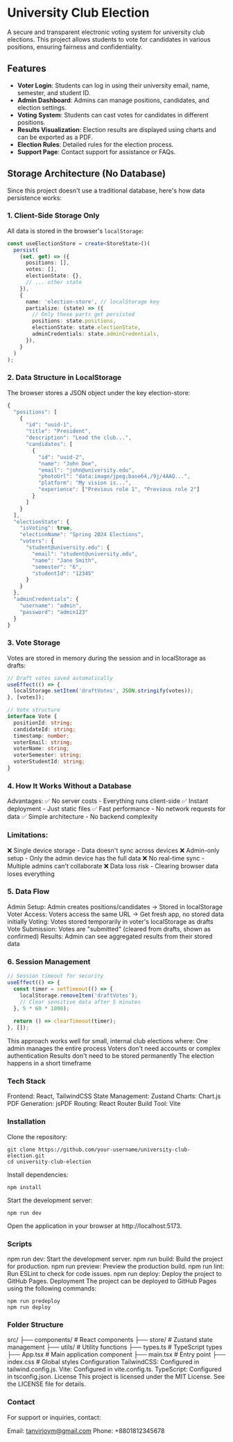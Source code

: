 # University Club Election

A secure and transparent electronic voting system for university club elections. This project allows students to vote for candidates in various positions, ensuring fairness and confidentiality.

## Features

- **Voter Login**: Students can log in using their university email, name, semester, and student ID.
- **Admin Dashboard**: Admins can manage positions, candidates, and election settings.
- **Voting System**: Students can cast votes for candidates in different positions.
- **Results Visualization**: Election results are displayed using charts and can be exported as a PDF.
- **Election Rules**: Detailed rules for the election process.
- **Support Page**: Contact support for assistance or FAQs.

## Storage Architecture (No Database)

Since this project doesn't use a traditional database, here's how data persistence works:

### 1. Client-Side Storage Only

All data is stored in the browser's `localStorage`:

```typescript
const useElectionStore = create<StoreState>()(
  persist(
    (set, get) => ({
      positions: [],
      votes: [],
      electionState: {},
      // ... other state
    }),
    {
      name: 'election-store', // localStorage key
      partialize: (state) => ({
        // Only these parts get persisted
        positions: state.positions,
        electionState: state.electionState,
        adminCredentials: state.adminCredentials,
      }),
    }
  )
);
```
### 2. Data Structure in LocalStorage
The browser stores a JSON object under the key election-store:
```typescript
{
  "positions": [
    {
      "id": "uuid-1",
      "title": "President",
      "description": "Lead the club...",
      "candidates": [
        {
          "id": "uuid-2",
          "name": "John Doe",
          "email": "john@university.edu",
          "photoUrl": "data:image/jpeg;base64,/9j/4AAQ...",
          "platform": "My vision is...",
          "experience": ["Previous role 1", "Previous role 2"]
        }
      ]
    }
  ],
  "electionState": {
    "isVoting": true,
    "electionName": "Spring 2024 Elections",
    "voters": {
      "student@university.edu": {
        "email": "student@university.edu",
        "name": "Jane Smith",
        "semester": "6",
        "studentId": "12345"
      }
    }
  },
  "adminCredentials": {
    "username": "admin",
    "password": "admin123"
  }
}
```
### 3. Vote Storage
Votes are stored in memory during the session and in localStorage as drafts:

```typescript
// Draft votes saved automatically
useEffect(() => {
  localStorage.setItem('draftVotes', JSON.stringify(votes));
}, [votes]);

// Vote structure
interface Vote {
  positionId: string;
  candidateId: string;
  timestamp: number;
  voterEmail: string;
  voterName: string;
  voterSemester: string;
  voterStudentId: string;
}
```
### 4. How It Works Without a Database
Advantages:
✅ No server costs - Everything runs client-side
✅ Instant deployment - Just static files
✅ Fast performance - No network requests for data
✅ Simple architecture - No backend complexity
### Limitations:
❌ Single device storage - Data doesn't sync across devices
❌ Admin-only setup - Only the admin device has the full data
❌ No real-time sync - Multiple admins can't collaborate
❌ Data loss risk - Clearing browser data loses everything
### 5. Data Flow
Admin Setup: Admin creates positions/candidates → Stored in localStorage
Voter Access: Voters access the same URL → Get fresh app, no stored data initially
Voting: Votes stored temporarily in voter's localStorage as drafts
Vote Submission: Votes are "submitted" (cleared from drafts, shown as confirmed)
Results: Admin can see aggregated results from their stored data
### 6. Session Management
```typescript
// Session timeout for security
useEffect(() => {
  const timer = setTimeout(() => {
    localStorage.removeItem('draftVotes');
    // Clear sensitive data after 5 minutes
  }, 5 * 60 * 1000);
  
  return () => clearTimeout(timer);
}, []);
```
This approach works well for small, internal club elections where:
One admin manages the entire process
Voters don't need accounts or complex authentication
Results don't need to be stored permanently
The election happens in a short timeframe
### Tech Stack
Frontend: React, TailwindCSS
State Management: Zustand
Charts: Chart.js
PDF Generation: jsPDF
Routing: React Router
Build Tool: Vite
### Installation
Clone the repository:
```
git clone https://github.com/your-username/university-club-election.git
cd university-club-election
```
Install dependencies:
```
npm install
```
Start the development server:
```
npm run dev
```
Open the application in your browser at http://localhost:5173.

### Scripts
npm run dev: Start the development server.
npm run build: Build the project for production.
npm run preview: Preview the production build.
npm run lint: Run ESLint to check for code issues.
npm run deploy: Deploy the project to GitHub Pages.
Deployment
The project can be deployed to GitHub Pages using the following commands:
```
npm run predeploy
npm run deploy
```
### Folder Structure
src/
├── components/       # React components
├── store/            # Zustand state management
├── utils/            # Utility functions
├── types.ts          # TypeScript types
├── App.tsx           # Main application component
├── main.tsx          # Entry point
├── index.css         # Global styles
Configuration
TailwindCSS: Configured in tailwind.config.js.
Vite: Configured in vite.config.ts.
TypeScript: Configured in tsconfig.json.
License
This project is licensed under the MIT License. See the LICENSE file for details.

### Contact
For support or inquiries, contact:

Email: tanvirjoym@gmail.com
Phone: +8801812345678

